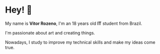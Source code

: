 # Hey! :wave:

My name is **Vitor Rozeno**, I'm an 18 years old **IT** student from Brazil.

I'm passionate about art and creating things. 

Nowadays, I study to improve my technical skills and make my ideas come true.



